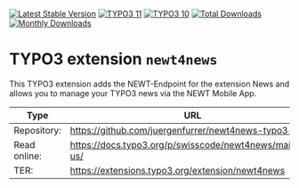 [![Latest Stable Version](https://poser.pugx.org/swisscode/newt4news/v/stable.svg)](https://extensions.typo3.org/extension/newt4news/)
[![TYPO3 11](https://img.shields.io/badge/TYPO3-11-orange.svg?style=flat-square)](https://get.typo3.org/version/11)
[![TYPO3 10](https://img.shields.io/badge/TYPO3-10-orange.svg?style=flat-square)](https://get.typo3.org/version/10)
[![Total Downloads](https://poser.pugx.org/swisscode/newt4news/d/total)](https://packagist.org/packages/swisscode/newt4news)
[![Monthly Downloads](https://poser.pugx.org/swisscode/newt4news/d/monthly)](https://packagist.org/packages/swisscode/newt4news)

# TYPO3 extension `newt4news`

This TYPO3 extension adds the NEWT-Endpoint for the extension News and allows you to manage your
TYPO3 news via the NEWT Mobile App.

| Type         | URL                                                      |
|--------------|----------------------------------------------------------|
| Repository:  | https://github.com/juergenfurrer/newt4news-typo3-ext     |
| Read online: | https://docs.typo3.org/p/swisscode/newt4news/main/en-us/ |
| TER:         | https://extensions.typo3.org/extension/newt4news         |
